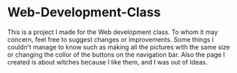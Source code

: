 # Web-Development-Class
This is a project I made for the Web development class. To whom it may concern, feel free to suggest changes or improvements.
Some things I couldn't manage to know such as making all the pictures with the same size or changing the collor of the buttons on the navigation bar.
Also the page I created is about witches because I like them, and I was out of Ideas.
